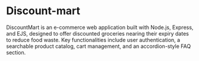 # Discount-mart
DiscountMart is an e-commerce web application built with Node.js, Express, and EJS, designed to offer discounted groceries nearing their expiry dates to reduce food waste.  Key functionalities include user authentication, a searchable product catalog, cart management, and an accordion-style FAQ section. 
